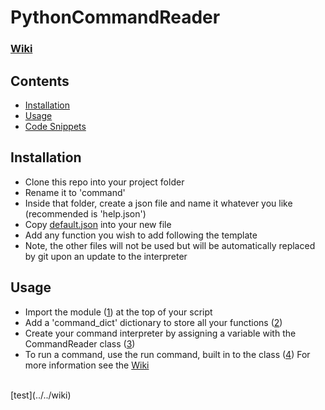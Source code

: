 # PythonCommandReader

### [Wiki](../../wiki)

## Contents
- [Installation](#installation)
- [Usage](#usage)
- [Code Snippets](../../wiki/code-snippets)



## Installation
- Clone this repo into your project folder
- Rename it to 'command'
- Inside that folder, create a json file and name it whatever you like (recommended is 'help.json')
- Copy [default.json](./default.json) into your new file
- Add any function you wish to add following the template
- Note, the other files will not be used but will be automatically replaced by git upon an update to the interpreter


## Usage
- Import the module ([1](../../wiki/code-snippets/#import)) at the top of your script
- Add a 'command_dict' dictionary to store all your functions ([2](../../wiki/code-snippets/#command-dictionary))
- Create your command interpreter by assigning a variable with the CommandReader class ([3](../../wiki/code-snippets/#interpreter-variable))
- To run a command, use the run command, built in to the class ([4](../../wiki/code-snippets/#run-command))
For more information see the [Wiki](../../wiki/Setup)
<br>
[test](../../wiki)
